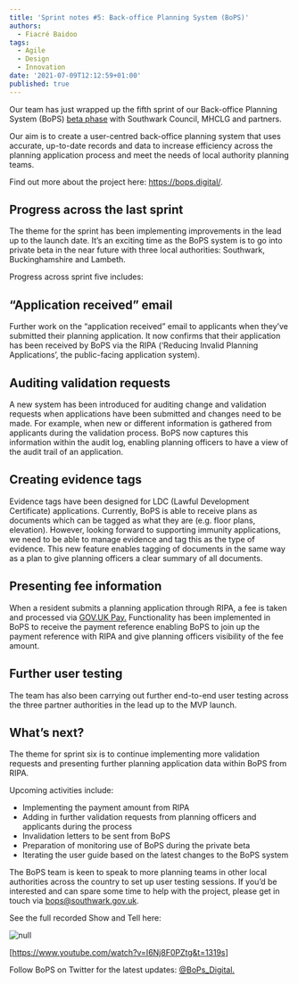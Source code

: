 ```yaml
---
title: 'Sprint notes #5: Back-office Planning System (BoPS)'
authors:
  - Fiacré Baidoo
tags:
  - Agile
  - Design
  - Innovation
date: '2021-07-09T12:12:59+01:00'
published: true
---
```

Our team has just wrapped up the fifth sprint of our Back-office Planning System (BoPS) [beta phase](https://www.gov.uk/service-manual/agile-delivery/how-the-beta-phase-works) with Southwark Council, MHCLG and partners.

Our aim is to create a user-centred back-office planning system that uses accurate, up-to-date records and data to increase efficiency across the planning application process and meet the needs of local authority planning teams.

Find out more about the project here: https://bops.digital/. 

## Progress across the last sprint

The theme for the sprint has been implementing improvements in the lead up to the launch date. It’s an exciting time as the BoPS system is to go into private beta in the near future with three local authorities: Southwark, Buckinghamshire and Lambeth.

Progress across sprint five includes:

## “Application received” email

Further work on the “application received” email to applicants when they’ve submitted their planning application. It now confirms that their application has been received by BoPS via the RIPA (‘Reducing Invalid Planning Applications’, the public-facing application system).

## Auditing validation requests

A new system has been introduced for auditing change and validation requests when applications have been submitted and changes need to be made. For example, when new or different information is gathered from applicants during the validation process. BoPS now captures this information within the audit log, enabling planning officers to have a view of the audit trail of an application.

## Creating evidence tags

Evidence tags have been designed for LDC (Lawful Development Certificate) applications. Currently, BoPS is able to receive plans as documents which can be tagged as what they are (e.g. floor plans, elevation). However, looking forward to supporting immunity applications, we need to be able to manage evidence and tag this as the type of evidence. This new feature enables tagging of documents in the same way as a plan to give planning officers a clear summary of all documents.

## Presenting fee information

When a resident submits a planning application through RIPA, a fee is taken and processed via [GOV.UK Pay.](https://www.payments.service.gov.uk) Functionality has been implemented in BoPS to receive the payment reference enabling BoPS to join up the payment reference with RIPA and give planning officers visibility of the fee amount.

## Further user testing

The team has also been carrying out further end-to-end user testing across the three partner authorities in the lead up to the MVP launch.

## What’s next?

The theme for sprint six is to continue implementing more validation requests and presenting further planning application data within BoPS from RIPA. 

Upcoming activities include:

* Implementing the payment amount from RIPA
* Adding in further validation requests from planning officers and applicants during the process
* Invalidation letters to be sent from BoPS
* Preparation of monitoring use of BoPS during the private beta
* Iterating the user guide based on the latest changes to the BoPS system

The BoPS team is keen to speak to more planning teams in other local authorities across the country to set up user testing sessions. If you’d be interested and can spare some time to help with the project, please get in touch via bops@southwark.gov.uk. 

See the full recorded Show and Tell here:

![null](/assets/images/uploads/screenshot-2021-06-28-at-21.59.51.png)

\[https://www.youtube.com/watch?v=I6Nj8F0PZtg&t=1319s]

Follow BoPS on Twitter for the latest updates: [@BoPs_Digital.](https://twitter.com/BoPs_Digital)
